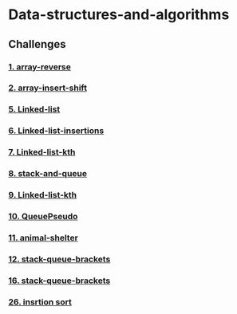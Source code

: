 # Data-structures-and-algorithms

## Challenges

### [1. array-reverse](./solutions/reverse%20array/)

### [2. array-insert-shift](./solutions/array-insert-shift/)

### [5. Linked-list](./solutions/linked_list/)

### [6. Linked-list-insertions](./solutions/linked_list_expansion_1/)

### [7. Linked-list-kth](./solutions/linked_list_expansion_2/)

### [8. stack-and-queue](./solutions/stack_and_queue/)

### [9. Linked-list-kth](./solutions/linked_list_expansion_3/)

### [10. QueuePseudo](./solutions/stack_queue_pseudo/)

### [11. animal-shelter](./solutions/stack_queue_animal_shelter/)

### [12. stack-queue-brackets](./solutions/stack_queue_brackets/)

### [16. stack-queue-brackets](./solutions/trees/max.md)

### [26. insrtion sort](./solutions/sorting/insertion/)

